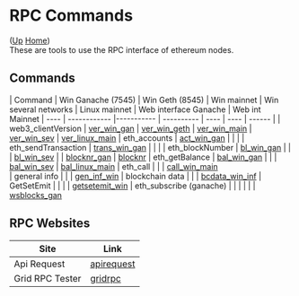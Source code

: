 # RPC Commands

([Up](..) [Home](..\..))<br>
These are tools to use the RPC interface of ethereum nodes.

## Commands

| Command                    | Win Ganache (7545)  | Win Geth (8545)  | Win mainnet    | Win several networks | Linux mainnet    | Web interface Ganache | Web int Mainnet
| ----                       | ------------        |-----------       | ----------     | ----                 | ----             | ------                |
| web3_clientVersion         | [ver_win_gan]       | [ver_win_geth]   | [ver_win_main] | [ver_win_sev]        | [ver_linux_main]
| eth_accounts               | [act_win_gan]       |                  |                | 
| eth_sendTransaction        | [trans_win_gan]     |                  |                |
| eth_blockNumber            | [bl_win_gan]        |                  |                | [bl_win_sev]         |                  | [blocknr_gan]         | [blocknr]
| eth_getBalance             | [bal_win_gan]       |                  |                | [bal_win_sev]        | [bal_linux_main]
| eth_call                   |                     |                  | [call_win_main]     
| general info               |                     |                  | [gen_inf_win]
| blockchain data            |                     |                  | [bcdata_win_inf]
| GetSetEmit                 |                     |                  |                | [getsetemit_win]
| eth_subscribe (ganache)    |                     |                  |                |                   |                     |  [wsblocks_gan]    

## RPC Websites

| Site              | Link
| --------------    | -----
| Api Request       | [apirequest]
| Grid RPC Tester   | [gridrpc]

[apirequest]:   https://www.apirequest.io
[gridrpc]:      https://web3examples.com/grid-rpc-app/build




[ver_win_gan]:       https://github.com/web3examples/ethereum/blob/master/rpc/web3_clientVersion_ganache.cmd
[ver_win_geth]:      https://github.com/web3examples/ethereum/blob/master/rpc/web3_clientVersion_geth.cmd
[ver_win_main]:      https://github.com/web3examples/ethereum/blob/master/rpc/web3_clientVersion_mainnet.cmd 
[ver_win_sev]:       https://github.com/web3examples/ethereum/blob/master/rpc/web3_clientVersion_several_networks.cmd
[ver_linux_main]:    https://github.com/web3examples/ethereum/blob/master/rpc/web3_clientVersion_mainnet

[act_win_gan]:    https://github.com/web3examples/ethereum/blob/master/rpc/eth_accounts_ganache.cmd

[trans_win_gan]:  https://github.com/web3examples/ethereum/blob/master/rpc/eth_sendTransaction_ganache.cmd

[bl_win_gan]:       https://github.com/web3examples/ethereum/blob/master/rpc/eth_blockNumber_ganache.cmd
[bl_win_sev]:       https://github.com/web3examples/ethereum/blob/master/rpc/eth_blockNumber_several_networks.cmd


[blocknr]:          https://web3examples.com/ethereum/rpc/blocknr.html
[blocknr_gan]:      https://web3examples.com/ethereum/rpc/blocknr_ganache.html

[bal_win_gan]:      https://github.com/web3examples/ethereum/blob/master/rpc/eth_getBalance_ganache.cmd
[bal_linux_main]:    https://github.com/web3examples/ethereum/blob/master/rpc/eth_getBalance_mainnet
[bal_win_sev]:      https://github.com/web3examples/ethereum/blob/master/rpc/eth_getBalance_several_networks.cmd

[call_win_main]:     https://github.com/web3examples/ethereum/blob/master/rpc/eth_call_mainnet.cmd



[gen_inf_win]:      https://github.com/web3examples/ethereum/blob/master/rpc/general_info_mainnet.cmd

[bcdata_win_inf]:   https://github.com/web3examples/ethereum/blob/master/rpc/bcdata_mainnet.cmd


[wsblocks_gan]:     https://web3examples.com/ethereum/rpc/wsblocks_ganache.html




[getsetemit_win]:   https://github.com/web3examples/ethereum/blob/master/rpc/GetSetEmit.cmd
